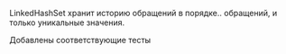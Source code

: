 LinkedHashSet хранит историю обращений в порядке.. обращений, и только уникальные значения. 

Добавлены соответствующие тесты
